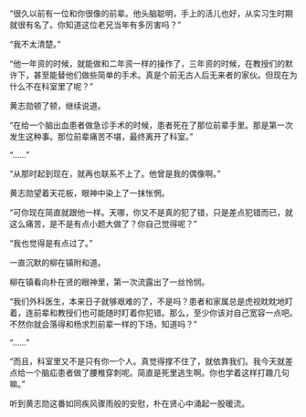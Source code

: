 “很久以前有一位和你很像的前辈。他头脑聪明，手上的活儿也好，从实习生时期就很有名了。你知道这位老兄当年有多厉害吗？”

“我不太清楚。”

“他一年资的时候，就能做和二年资一样的操作了，三年资的时候，在教授们的默许下，甚至能替他们做些简单的手术。真是个前无古人后无来者的家伙。但现在为什么不在科室里了呢？”

黄志勋顿了顿，继续说道。

“在给一个脑出血患者做急诊手术的时候，患者死在了那位前辈手里。那是第一次发生这种事。那位前辈痛苦不堪，最终离开了科室。”

“……”

“从那时起到现在，就再也联系不上了。他曾是我的偶像啊。”

黄志勋望着天花板，眼神中染上了一抹怅惘。

“可你现在简直就跟他一样。天哪，你又不是真的犯了错，只是差点犯错而已，就这么痛苦，是不是有点小题大做了？你自己觉得呢？”

“我也觉得是有点过了。”

一直沉默的柳在镇附和道。

柳在镇看向朴在贤的眼神里，第一次流露出了一丝怜悯。

“我们外科医生，本来日子就够艰难的了，不是吗？患者和家属总是虎视眈眈地盯着，连前辈和教授们也可能随时盯着你犯错。那么，至少你该对自己宽容一点吧。不然你就会落得和杨求烈前辈一样的下场，知道吗？”

“……”

“而且，科室里又不是只有你一个人。真觉得撑不住了，就依靠我们。我今天就差点给一个脑疝患者做了腰椎穿刺呢。简直是死里逃生啊。你也学着这样打趣几句嘛。”

听到黄志勋这番如同疾风骤雨般的安慰，朴在贤心中涌起一股暖流。